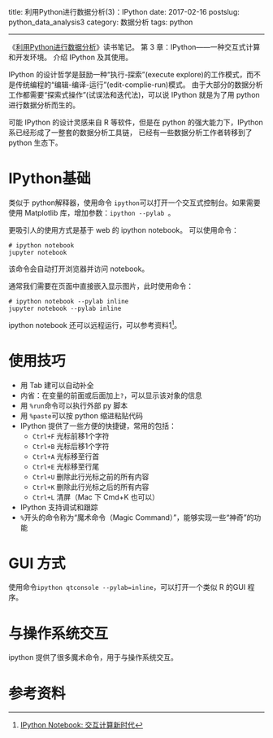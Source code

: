 title: 利用Python进行数据分析(3)：IPython
date: 2017-02-16
postslug: python_data_analysis3
category: 数据分析
tags: python

---



《[利用Python进行数据分析](https://book.douban.com/subject/25779298/)》读书笔记。
第 3 章：IPython——一种交互式计算和开发环境。
介绍 IPython 及其使用。

<!-- more -->

IPython 的设计哲学是鼓励一种“执行-探索”(execute explore)的工作模式，而不是传统编程的“编辑-编译-运行”(edit-complie-run)模式。
由于大部分的数据分析工作都需要“探索式操作”(试误法和迭代法)，可以说 IPython 就是为了用 python 进行数据分析而生的。

可能 IPython 的设计灵感来自 R 等软件，但是在 python 的强大能力下，IPython 系已经形成了一整套的数据分析工具链，
已经有一些数据分析工作者转移到了 python 生态下。

# IPython基础

类似于 python解释器，使用命令 `ipython`可以打开一个交互式控制台。如果需要使用 Matplotlib 库，增加参数：`ipython --pylab `。

更吸引人的使用方式是基于 web 的 ipython notebook。
可以使用命令：

```
# ipython notebook
jupyter notebook
```
该命令会自动打开浏览器并访问 notebook。

通常我们需要在页面中直接嵌入显示图片，此时使用命令：

```
# ipython notebook --pylab inline
jupyter notebook --pylab inline
```

ipython notebook 还可以远程运行，可以参考资料1[^1]。

# 使用技巧

- 用 Tab 建可以自动补全
- 内省：在变量的前面或后面加上`?`，可以显示该对象的信息
- 用 `%run`命令可以执行外部 py 脚本
- 用 `%paste`可以按 python 缩进粘贴代码
- IPython 提供了一些方便的快捷键，常用的包括：
  + `Ctrl+F` 光标前移1个字符
  + `Ctrl+B` 光标后移1个字符
  + `Ctrl+A` 光标移至行首
  + `Ctrl+E` 光标移至行尾
  + `Ctrl+U` 删除此行光标之前的所有内容
  + `Ctrl+K` 删除此行光标之后的所有内容
  + `Ctrl+L` 清屏（Mac 下 Cmd+K 也可以）
- IPython 支持调试和跟踪
- `%`开头的命令称为“魔术命令（Magic Command）”，能够实现一些“神奇”的功能

# GUI 方式

使用命令`ipython qtconsole --pylab=inline`，可以打开一个类似 R 的GUI 程序。

# 与操作系统交互

ipython 提供了很多魔术命令，用于与操作系统交互。


# 参考资料

[^1]: [IPython Notebook: 交互计算新时代](http://mindonmind.github.io/2013/02/08/ipython-notebook-interactive-computing-new-era/)



